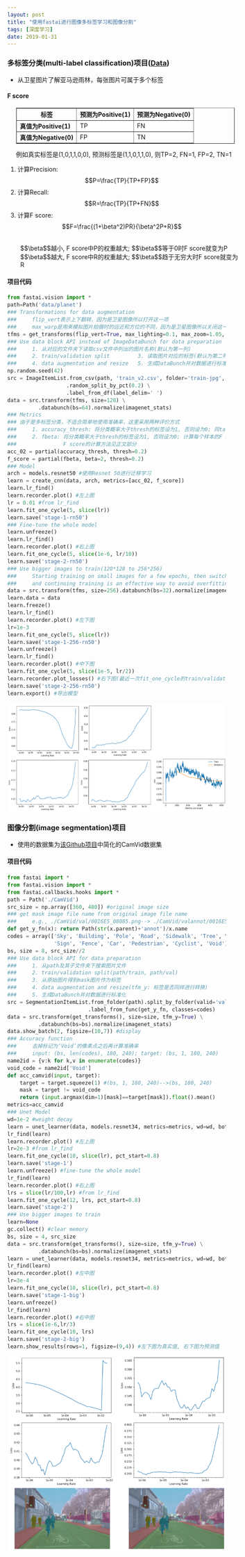 ```yaml
---
layout: post
title: "使用fastai进行图像多标签学习和图像分割"
tags: [深度学习]
date: 2019-01-31
---
```


### 多标签分类(multi-label classification)项目([Data](https://www.kaggle.com/c/planet-understanding-the-amazon-from-space/data))
+ 从卫星图片了解亚马逊雨林，每张图片可属于多个标签

#### F score

<div style="position:relative; left:20px;">
<table border="1" cellpadding="10">
  <tr>
    <th>标签</th>
    <th>预测为Positive(1)</th>
    <th>预测为Negative(0)</th>
  </tr>
  <tr>
    <td><strong>真值为Positive(1)</strong></td>
    <td>TP</td>
    <td>FN</td>
  </tr>
  <tr>
    <td><strong>真值为Negative(0)</strong></td>
    <td>FP</td>
    <td>TN</td>
  </tr>
</table>
<div>例如真实标签是(1,0,1,1,0,0), 预测标签是(1,1,0,1,1,0), 则TP=2, FN=1, FP=2, TN=1</div>
</div>

1. 计算Precision: $$P=\frac{TP}{TP+FP}$$   
2. 计算Recall: $$R=\frac{TP}{TP+FN}$$   
3. 计算F score: $$F=\frac{(1+\beta^2)PR}{\beta^2P+R}$$
<br>
<span style="position:relative; left:30px;">$$\beta$$越小, F score中P的权重越大; $$\beta$$等于0时F score就变为P</span>
<br>
<span style="position:relative; left:30px;">$$\beta$$越大, F score中R的权重越大; $$\beta$$趋于无穷大时F score就变为R</span>
<br>


#### 项目代码
```python
from fastai.vision import *
path=Path('data/planet')
### Transformations for data augmentation
###     flip_vert表示上下翻转，因为是卫星图像所以打开这一项
###     max_warp是用来模拟图片拍摄时的远近和方位的不同，因为是卫星图像所以关闭这一项
tfms = get_transforms(flip_vert=True, max_lighting=0.1, max_zoom=1.05, max_warp=0.)
### Use data block API instead of ImageDataBunch for data preparation
###     1. 从对应的文件夹下读取csv文件中列出的图片名称(默认为第一列)
###     2. train/validation split         3. 读取图片对应的标签(默认为第二列)
###     4. data augmentation and resize   5. 生成DataBunch并对数据进行标准化
np.random.seed(42)
src = ImageItemList.from_csv(path, 'train_v2.csv', folder='train-jpg', suffix='.jpg')  \
                   .random_split_by_pct(0.2) \
                   .label_from_df(label_delim=' ')
data = src.transform(tfms, size=128) \
          .databunch(bs=64).normalize(imagenet_stats)
### Metrics
### 由于是多标签分类，不适合简单地使用准确率，这里采用两种评价方式
###     1. accuracy_thresh: 将分类概率大于thresh的标签设为1, 否则设为0; 同target比较计算标签的准确率
###     2. fbeta: 将分类概率大于thresh的标签设为1, 否则设为0; 计算每个样本的F score并平均
###               F score的计算方法见正文部分
acc_02 = partial(accuracy_thresh, thresh=0.2)
f_score = partial(fbeta, beta=2, thresh=0.2)               
### Model
arch = models.resnet50 #使用Resnet 50进行迁移学习
learn = create_cnn(data, arch, metrics=[acc_02, f_score])
learn.lr_find()
learn.recorder.plot() #左上图
lr = 0.01 #from lr_find
learn.fit_one_cycle(5, slice(lr))
learn.save('stage-1-rn50')
### Fine-tune the whole model
learn.unfreeze()
learn.lr_find()
learn.recorder.plot() #右上图
learn.fit_one_cycle(5, slice(1e-6, lr/10))
learn.save('stage-2-rn50')
### Use bigger images to train(128*128 to 256*256)
###     Starting training on small images for a few epochs, then switching to bigger images,
###     and continuing training is an effective way to avoid overfitting
data = src.transform(tfms, size=256).databunch(bs=32).normalize(imagenet_stats)
learn.data = data
learn.freeze()
learn.lr_find()
learn.recorder.plot() #左下图
lr=1e-3
learn.fit_one_cycle(5, slice(lr))
learn.save('stage-1-256-rn50')
learn.unfreeze()
learn.lr_find()
learn.recorder.plot() #中下图
learn.fit_one_cycle(5, slice(1e-5, lr/2))
learn.recorder.plot_losses() #右下图(最近一次fit_one_cycle的train/validation loss)
learn.save('stage-2-256-rn50')
learn.export() #导出模型
```
![img](/img/planet.png)


### 图像分割(image segmentation)项目
+ 使用的数据集为[该Github项目](https://github.com/alexgkendall/SegNet-Tutorial.git)中简化的CamVid数据集

#### 项目代码
```python
from fastai import *
from fastai.vision import *
from fastai.callbacks.hooks import *
path = Path('./CamVid')
src_size = np.array([360, 480]) #original image size
### get mask image file name from original image file name
###     e.g., ./CamVid/val/0016E5_08085.png--> ./CamVid/valannot/0016E5_08085.png
def get_y_fn(x): return Path(str(x.parent)+'annot')/x.name
codes = array(['Sky', 'Building', 'Pole', 'Road', 'Sidewalk', 'Tree', \
               'Sign', 'Fence', 'Car', 'Pedestrian', 'Cyclist', 'Void']) #mask code
bs, size = 8, src_size//2
### Use data block API for data preparation
###     1. 从path及其子文件夹下搜索图片文件
###     2. train/validation split(path/train, path/val)         
###     3. 从原始图片得到mask图片作为标签
###     4. data augmentation and resize(tfm_y: 标签是否同样进行转换)   
###     5. 生成DataBunch并对数据进行标准化
src = SegmentationItemList.from_folder(path).split_by_folder(valid='val') \
                          .label_from_func(get_y_fn, classes=codes)
data = src.transform(get_transforms(), size=size, tfm_y=True) \
          .databunch(bs=bs).normalize(imagenet_stats)
data.show_batch(2, figsize=(10,7)) #display
### Accuracy function
###     去掉标记为‘Void’的像素点之后再计算准确率
###     input: (bs, len(codes), 180, 240); target: (bs, 1, 180, 240)
name2id = {v:k for k,v in enumerate(codes)}
void_code = name2id['Void']
def acc_camvid(input, target):
    target = target.squeeze(1) #(bs, 1, 180, 240)-->(bs, 180, 240)
    mask = target != void_code
    return (input.argmax(dim=1)[mask]==target[mask]).float().mean()
metrics=acc_camvid
### Unet Model
wd=1e-2 #weight decay
learn = unet_learner(data, models.resnet34, metrics=metrics, wd=wd, bottle=True)
lr_find(learn)
learn.recorder.plot() #左上图
lr=2e-3 #from lr_find
learn.fit_one_cycle(10, slice(lr), pct_start=0.8)
learn.save('stage-1')
learn.unfreeze() #fine-tune the whole model
lr_find(learn)
learn.recorder.plot() #右上图
lrs = slice(lr/100,lr) #from lr_find
learn.fit_one_cycle(12, lrs, pct_start=0.8)
learn.save('stage-2')
### Use bigger images to train
learn=None
gc.collect() #clear memory
bs, size = 4, src_size
data = src.transform(get_transforms(), size=size, tfm_y=True) \
          .databunch(bs=bs).normalize(imagenet_stats)
learn = unet_learner(data, models.resnet34, metrics=metrics, wd=wd, bottle=True).load('stage-2')
lr_find(learn)
learn.recorder.plot() #左中图
lr=3e-4
learn.fit_one_cycle(10, slice(lr), pct_start=0.8)
learn.save('stage-1-big')
learn.unfreeze()
lr_find(learn)
learn.recorder.plot() #右中图
lrs = slice(1e-6,lr/3)
learn.fit_one_cycle(10, lrs)
learn.save('stage-2-big')
learn.show_results(rows=1, figsize=(9,4)) #左下图为真实值, 右下图为预测值
```

![img](/img/seg.PNG)
